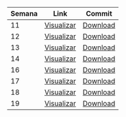 Semana | Link | Commit 
------ | ------ | ------ 
11  | [Visualizar](https://github.com/treinaweb/multistack-ediaristas-api-nestjs/tree/semana11)  | [Download](https://github.com/treinaweb/multistack-ediaristas-api-nestjs/archive/refs/heads/semana11.zip)
12  | [Visualizar](https://github.com/treinaweb/multistack-ediaristas-api-nestjs/tree/semana12)  | [Download](https://github.com/treinaweb/multistack-ediaristas-api-nestjs/archive/refs/heads/semana12.zip) 
13  | [Visualizar](https://github.com/treinaweb/multistack-ediaristas-api-nestjs/tree/semana13)  | [Download](https://github.com/treinaweb/multistack-ediaristas-api-nestjs/archive/refs/heads/semana13.zip) 
14  | [Visualizar](https://github.com/treinaweb/multistack-ediaristas-api-nestjs/tree/semana14)  | [Download](https://github.com/treinaweb/multistack-ediaristas-api-nestjs/archive/refs/heads/semana14.zip) 
16  | [Visualizar](https://github.com/treinaweb/multistack-ediaristas-api-nestjs/tree/semana16)  | [Download](https://github.com/treinaweb/multistack-ediaristas-api-nestjs/archive/refs/heads/semana16.zip)
17  | [Visualizar](https://github.com/treinaweb/multistack-ediaristas-api-nestjs/tree/semana17)  | [Download](https://github.com/treinaweb/multistack-ediaristas-api-nestjs/archive/refs/heads/semana17.zip)
18  | [Visualizar](https://github.com/treinaweb/multistack-ediaristas-api-nestjs/tree/semana18)  | [Download](https://github.com/treinaweb/multistack-ediaristas-api-nestjs/archive/refs/heads/semana18.zip) 
19  | [Visualizar](https://github.com/treinaweb/multistack-ediaristas-api-nestjs/tree/semana19)  | [Download](https://github.com/treinaweb/multistack-ediaristas-api-nestjs/archive/refs/heads/semana19.zip) 
